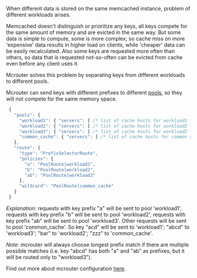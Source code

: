 When different data is stored on the same memcached instance, problem of different workloads arises.

Memcached doesn't distinguish or prioritize any keys, all keys compete for the same amount of memory and are evicted in the same way. But some data is simple to compute, some is more complex; so cache miss on more 'expensive' data results in higher load on clients, while 'cheaper' data can be easily recalculated. Also some keys are requested more often than others, so data that is requested not-so-often can be evicted from cache even before any client uses it.

Mcrouter solves this problem by separating keys from different workloads to different pools. 

Mcrouter can send keys with different prefixes to different [pools](Pools), so they will not compete for the same memory space.

```JavaScript
 {
   "pools": {
     "workload1": { "servers": [ /* list of cache hosts for workload1 */ ] },
     "workload2": { "servers": [ /* list of cache hosts for workload2 */ ] },
     "workload3": { "servers": [ /* list of cache hosts for workload3 */ ] },
     "common_cache": { "servers": [ /* list of cache hosts for common use */ ] }
   },
   "route": {
     "type": "PrefixSelectorRoute",
     "policies": {
       "a": "PoolRoute|workload1",
       "b": "PoolRoute|workload2",
       "ab": "PoolRoute|workload3"
     },
     "wildcard": "PoolRoute|common_cache"
   }
 }
```

_Explanation_: requests with key prefix "a" will be sent to pool 'workload1', requests with key prefix "b" will be sent to pool 'workload2', requests with key prefix "ab" will be sent to pool 'workload3'. Other requests will be sent to pool 'common_cache'. So key "acd" will be sent to 'workload1'; "abcd" to 'workload3'; "bar" to 'workload2'; "zzz" to 'common_cache'.

_Note_: mcrouter will always choose longest prefix match if there are multiple possible matches (i.e. key "abcd" has both "a" and "ab" as prefixes, but it will be routed only to "workload3").

Find out more about mcrouter configuration [here](List-of-Route-Handles).